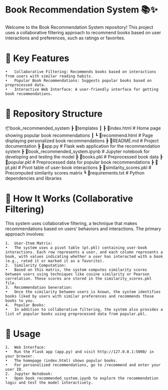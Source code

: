 # Book Recommendation System 📚✨

Welcome to the Book Recommendation System repository! This project uses a collaborative filtering approach to recommend books based on user interactions and preferences, such as ratings or favorites.

# 🚀 Key Features

	•	Collaborative Filtering: Recommends books based on interactions from users with similar reading habits.
	•	Popular Book Recommendations: Suggests popular books based on preprocessed data.
	•	Interactive Web Interface: A user-friendly interface for getting book recommendations.

# 📂 Repository Structure
📦book_recommended_system
 ┣ 📂templates
 ┃ ┣ 📜index.html          # Home page showing popular book recommendations
 ┃ ┗ 📜recommend.html      # Page displaying personalized book recommendations
 ┣ 📜README.md             # Project documentation
 ┣ 📜app.py                # Flask web application for the recommendation system
 ┣ 📜book_recommended_system.ipynb  # Jupyter notebook for developing and testing the model
 ┣ 📜books.pkl             # Preprocessed book data
 ┣ 📜popular.pkl           # Preprocessed data for popular book recommendations
 ┣ 📜pt.pkl                # Pivot table of user-book interactions
 ┣ 📜similarity_scores.pkl  # Precomputed similarity scores matrix
 ┗ 📜requirements.txt      # Python dependencies and libraries
 
# 🧠 How It Works (Collaborative Filtering)

This system uses collaborative filtering, a technique that makes recommendations based on users’ behaviors and interactions. The primary approach involves:

	1.	User-Item Matrix:
	•	The system uses a pivot table (pt.pkl) containing user-book interactions. Each row represents a user, and each column represents a book, with values indicating whether a user has interacted with a book (e.g., rated it or marked it as a favorite).
	2.	Similarity Computation:
	•	Based on this matrix, the system computes similarity scores between users using techniques like cosine similarity or Pearson correlation. These scores are stored in the similarity_scores.pkl file.
	3.	Recommendation Generation:
	•	Once the similarity between users is known, the system identifies books liked by users with similar preferences and recommends those books to you.
	4.	Popular Books:
	•	In addition to collaborative filtering, the system also provides a list of popular books using preprocessed data from popular.pkl.

# 🔧 Usage

	1.	Web Interface:
	•	Run the Flask app (app.py) and visit http://127.0.0.1:5000/ in your browser.
	•	The homepage (index.html) shows popular books.
	•	For personalized recommendations, go to /recommend and enter your user ID.
	2.	Jupyter Notebook:
	•	Open book_recommended_system.ipynb to explore the recommendation logic and test the model interactively.
